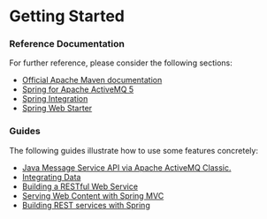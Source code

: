 # Getting Started

### Reference Documentation
For further reference, please consider the following sections:

* [Official Apache Maven documentation](https://maven.apache.org/guides/index.html)
* [Spring for Apache ActiveMQ 5](https://docs.spring.io/spring-boot/docs/{bootVersion}/reference/htmlsingle/#boot-features-activemq)
* [Spring Integration](https://docs.spring.io/spring-boot/docs/{bootVersion}/reference/htmlsingle/#boot-features-integration)
* [Spring Web Starter](https://docs.spring.io/spring-boot/docs/{bootVersion}/reference/htmlsingle/#boot-features-developing-web-applications)

### Guides
The following guides illustrate how to use some features concretely:

* [Java Message Service API via Apache ActiveMQ Classic.](https://spring.io/guides/gs/messaging-jms/)
* [Integrating Data](https://spring.io/guides/gs/integration/)
* [Building a RESTful Web Service](https://spring.io/guides/gs/rest-service/)
* [Serving Web Content with Spring MVC](https://spring.io/guides/gs/serving-web-content/)
* [Building REST services with Spring](https://spring.io/guides/tutorials/bookmarks/)

